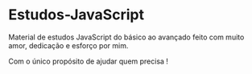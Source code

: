 # Estudos-JavaScript

Material de estudos JavaScript do básico ao avançado feito com muito amor, dedicação e esforço por mim. 

Com o único propósito de ajudar quem precisa !
